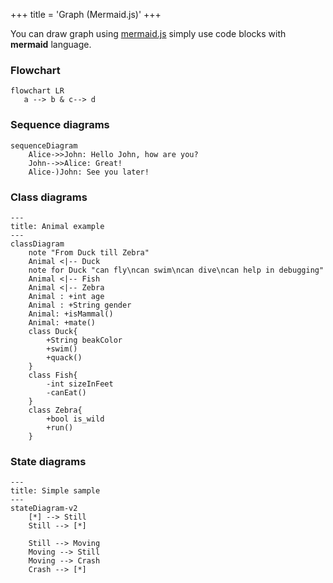 +++
title = 'Graph (Mermaid.js)'
+++

You can draw graph using [mermaid.js](https://mermaid.js.org/intro/getting-started.html) simply use code blocks with **mermaid** language.

### Flowchart
```mermaid
flowchart LR
   a --> b & c--> d
```

### Sequence diagrams
```mermaid
sequenceDiagram
    Alice->>John: Hello John, how are you?
    John-->>Alice: Great!
    Alice-)John: See you later!
```

### Class diagrams

```mermaid
---
title: Animal example
---
classDiagram
    note "From Duck till Zebra"
    Animal <|-- Duck
    note for Duck "can fly\ncan swim\ncan dive\ncan help in debugging"
    Animal <|-- Fish
    Animal <|-- Zebra
    Animal : +int age
    Animal : +String gender
    Animal: +isMammal()
    Animal: +mate()
    class Duck{
        +String beakColor
        +swim()
        +quack()
    }
    class Fish{
        -int sizeInFeet
        -canEat()
    }
    class Zebra{
        +bool is_wild
        +run()
    }
```

### State diagrams

```mermaid
---
title: Simple sample
---
stateDiagram-v2
    [*] --> Still
    Still --> [*]

    Still --> Moving
    Moving --> Still
    Moving --> Crash
    Crash --> [*]
```
